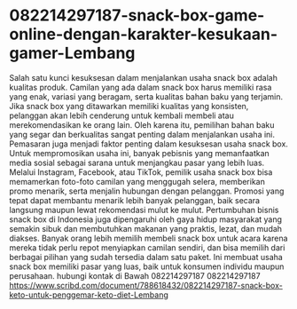 # 082214297187-snack-box-game-online-dengan-karakter-kesukaan-gamer-Lembang
Salah satu kunci kesuksesan dalam menjalankan usaha snack box adalah kualitas produk. Camilan yang ada dalam snack box harus memiliki rasa yang enak, variasi yang beragam, serta kualitas bahan baku yang terjamin. Jika snack box yang ditawarkan memiliki kualitas yang konsisten, pelanggan akan lebih cenderung untuk kembali membeli atau merekomendasikan ke orang lain. Oleh karena itu, pemilihan bahan baku yang segar dan berkualitas sangat penting dalam menjalankan usaha ini.
Pemasaran juga menjadi faktor penting dalam kesuksesan usaha snack box. Untuk mempromosikan usaha ini, banyak pebisnis yang memanfaatkan media sosial sebagai sarana untuk menjangkau pasar yang lebih luas. Melalui Instagram, Facebook, atau TikTok, pemilik usaha snack box bisa memamerkan foto-foto camilan yang menggugah selera, memberikan promo menarik, serta menjalin hubungan dengan pelanggan. Promosi yang tepat dapat membantu menarik lebih banyak pelanggan, baik secara langsung maupun lewat rekomendasi mulut ke mulut.
Pertumbuhan bisnis snack box di Indonesia juga dipengaruhi oleh gaya hidup masyarakat yang semakin sibuk dan membutuhkan makanan yang praktis, lezat, dan mudah diakses. Banyak orang lebih memilih membeli snack box untuk acara karena mereka tidak perlu repot menyiapkan camilan sendiri, dan bisa memilih dari berbagai pilihan yang sudah tersedia dalam satu paket. Ini membuat usaha snack box memiliki pasar yang luas, baik untuk konsumen individu maupun perusahaan.
hubungi kontak di Bawah
082214297187
082214297187
https://www.scribd.com/document/788618432/082214297187-snack-box-keto-untuk-penggemar-keto-diet-Lembang



